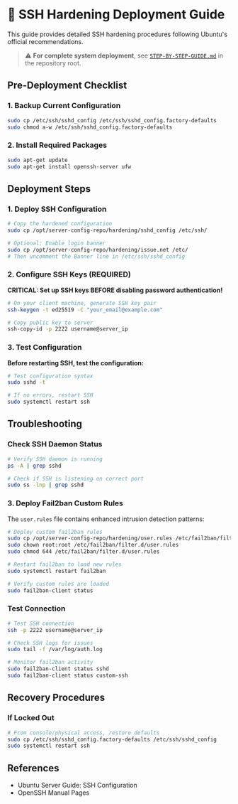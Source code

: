 ﻿# 🔐 SSH Hardening Deployment Guide

This guide provides detailed SSH hardening procedures following Ubuntu's official recommendations.

> ⚠️ **For complete system deployment**, see [`STEP-BY-STEP-GUIDE.md`](../STEP-BY-STEP-GUIDE.md) in the repository root.

## Pre-Deployment Checklist

### 1. Backup Current Configuration

```bash
sudo cp /etc/ssh/sshd_config /etc/ssh/sshd_config.factory-defaults
sudo chmod a-w /etc/ssh/sshd_config.factory-defaults
```

### 2. Install Required Packages

```bash
sudo apt-get update
sudo apt-get install openssh-server ufw
```

## Deployment Steps

### 1. Deploy SSH Configuration

```bash
# Copy the hardened configuration
sudo cp /opt/server-config-repo/hardening/sshd_config /etc/ssh/

# Optional: Enable login banner
sudo cp /opt/server-config-repo/hardening/issue.net /etc/
# Then uncomment the Banner line in /etc/ssh/sshd_config
```

### 2. Configure SSH Keys (REQUIRED)

**CRITICAL: Set up SSH keys BEFORE disabling password authentication!**

```bash
# On your client machine, generate SSH key pair
ssh-keygen -t ed25519 -C "your_email@example.com"

# Copy public key to server
ssh-copy-id -p 2222 username@server_ip
```

### 3. Test Configuration

**Before restarting SSH, test the configuration:**

```bash
# Test configuration syntax
sudo sshd -t

# If no errors, restart SSH
sudo systemctl restart ssh
```

## Troubleshooting

### Check SSH Daemon Status

```bash
# Verify SSH daemon is running
ps -A | grep sshd

# Check if SSH is listening on correct port
sudo ss -lnp | grep sshd
```

### 3. Deploy Fail2ban Custom Rules

The `user.rules` file contains enhanced intrusion detection patterns:

```bash
# Deploy custom fail2ban rules
sudo cp /opt/server-config-repo/hardening/user.rules /etc/fail2ban/filter.d/
sudo chown root:root /etc/fail2ban/filter.d/user.rules
sudo chmod 644 /etc/fail2ban/filter.d/user.rules

# Restart fail2ban to load new rules
sudo systemctl restart fail2ban

# Verify custom rules are loaded
sudo fail2ban-client status
```

### Test Connection

```bash
# Test SSH connection
ssh -p 2222 username@server_ip

# Check SSH logs for issues
sudo tail -f /var/log/auth.log

# Monitor fail2ban activity
sudo fail2ban-client status sshd
sudo fail2ban-client status custom-ssh
```

## Recovery Procedures

### If Locked Out

```bash
# From console/physical access, restore defaults
sudo cp /etc/ssh/sshd_config.factory-defaults /etc/ssh/sshd_config
sudo systemctl restart ssh
```

## References

- Ubuntu Server Guide: SSH Configuration
- OpenSSH Manual Pages
